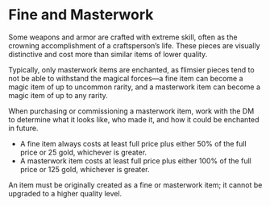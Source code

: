 # Fine and Masterwork

Some weapons and armor are crafted with extreme skill, often as the crowning accomplishment of a craftsperson’s life. These pieces are visually distinctive and cost more than similar items of lower quality.

Typically, only masterwork items are enchanted, as flimsier pieces tend to not be able to withstand the magical forces—a fine item can become a magic item of up to uncommon rarity, and a masterwork item can become a magic item of up to any rarity.

When purchasing or commissioning a masterwork item, work with the DM to determine what it looks like, who made it, and how it could be enchanted in future. 

- A fine item always costs at least full price plus either 50% of the full price or 25 gold, whichever is greater.
- A masterwork item costs at least full price plus either 100% of the full price or 125 gold, whichever is greater.

An item must be originally created as a fine or masterwork item; it cannot be upgraded to a higher quality level.